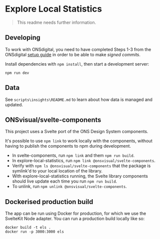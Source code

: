 # Explore Local Statistics

> This readme needs further information.

## Developing

To work with ONSdigital, you need to have completed Steps 1-3 from the ONSdigital [setup guide](https://github.com/ONSdigital/dp/blob/main/guides/GETTING_STARTED.md) in order to be able to make _signed commits_.

Install dependencies with `npm install`, then start a development server:

    npm run dev

## Data

See `scripts\insights\README.md` to learn about how data is managed and updated.

## ONSvisual/svelte-components

This project uses a Svelte port of the ONS Design System components.

It's possible to use `npm link` to work locally with the components, without having to publish the components to npm during development.

- In svelte-components, run `npm link` and them `npm run build`.
- In explore-local-statistics, run `npm link @onsvisual/svelte-components`.
- Verify with `npm ls @onsvisual/svelte-components` that the package is symlink'd to your local location of the library.
- With explore-local-statistics running, the Svelte library components should live update each time you run `npm run build`.
- To unlink, run `npm unlink @onsvisual/svelte-components`.

## Dockerised production build

The app can be run using Docker for production, for which we use the SvelteKit Node adapter. You can run a production build locally like so:

    docker build -t els .
    docker run -p 3000:3000 els
